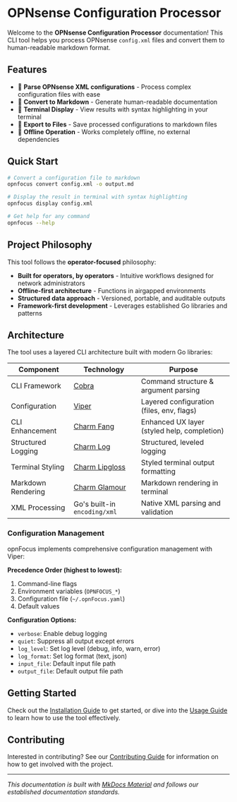 # OPNsense Configuration Processor

Welcome to the **OPNsense Configuration Processor** documentation! This CLI tool helps you process OPNsense `config.xml` files and convert them to human-readable markdown format.

## Features

- 🔧 **Parse OPNsense XML configurations** - Process complex configuration files with ease
- 📝 **Convert to Markdown** - Generate human-readable documentation
- 🎨 **Terminal Display** - View results with syntax highlighting in your terminal
- 💾 **Export to Files** - Save processed configurations to markdown files
- 🔌 **Offline Operation** - Works completely offline, no external dependencies

## Quick Start

```bash
# Convert a configuration file to markdown
opnfocus convert config.xml -o output.md

# Display the result in terminal with syntax highlighting
opnfocus display config.xml

# Get help for any command
opnfocus --help
```

## Project Philosophy

This tool follows the **operator-focused** philosophy:

- **Built for operators, by operators** - Intuitive workflows designed for network administrators
- **Offline-first architecture** - Functions in airgapped environments
- **Structured data approach** - Versioned, portable, and auditable outputs
- **Framework-first development** - Leverages established Go libraries and patterns

## Architecture

The tool uses a layered CLI architecture built with modern Go libraries:

| Component          | Technology                                                  | Purpose                                   |
| ------------------ | ----------------------------------------------------------- | ----------------------------------------- |
| CLI Framework      | [Cobra](https://github.com/spf13/cobra)                     | Command structure & argument parsing     |
| Configuration      | [Viper](https://github.com/spf13/viper)                     | Layered configuration (files, env, flags) |
| CLI Enhancement    | [Charm Fang](https://github.com/charmbracelet/fang)         | Enhanced UX layer (styled help, completion) |
| Structured Logging | [Charm Log](https://github.com/charmbracelet/log)           | Structured, leveled logging               |
| Terminal Styling   | [Charm Lipgloss](https://github.com/charmbracelet/lipgloss) | Styled terminal output formatting        |
| Markdown Rendering | [Charm Glamour](https://github.com/charmbracelet/glamour)   | Markdown rendering in terminal            |
| XML Processing     | Go's built-in `encoding/xml`                                | Native XML parsing and validation         |

### Configuration Management

opnFocus implements comprehensive configuration management with Viper:

**Precedence Order (highest to lowest):**
1. Command-line flags
2. Environment variables (`OPNFOCUS_*`)
3. Configuration file (`~/.opnFocus.yaml`)
4. Default values

**Configuration Options:**
- `verbose`: Enable debug logging
- `quiet`: Suppress all output except errors
- `log_level`: Set log level (debug, info, warn, error)
- `log_format`: Set log format (text, json)
- `input_file`: Default input file path
- `output_file`: Default output file path

## Getting Started

Check out the [Installation Guide](user-guide/installation.md) to get started, or dive into the [Usage Guide](user-guide/usage.md) to learn how to use the tool effectively.

## Contributing

Interested in contributing? See our [Contributing Guide](dev-guide/contributing.md) for information on how to get involved with the project.

---

*This documentation is built with [MkDocs Material](https://squidfunk.github.io/mkdocs-material/) and follows our established documentation standards.*
